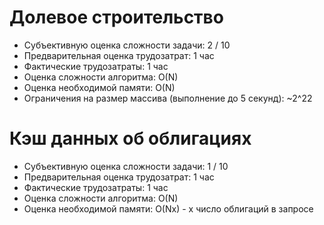 # Долевое строительство #

* Субъективную оценка сложности задачи: 2 / 10
* Предварительная оценка трудозатрат: 1 час
* Фактические трудозатраты: 1 час
* Оценка сложности алгоритма: O(N)
* Оценка необходимой памяти: O(N)
* Ограничения на размер массива (выполнение до 5 секунд): ~2^22

# Кэш данных об облигациях #

* Субъективную оценка сложности задачи: 1 / 10
* Предварительная оценка трудозатрат: 1 час
* Фактические трудозатраты: 1 час
* Оценка сложности алгоритма: O(N)
* Оценка необходимой памяти: O(Nx) - x число облигаций в запросе

